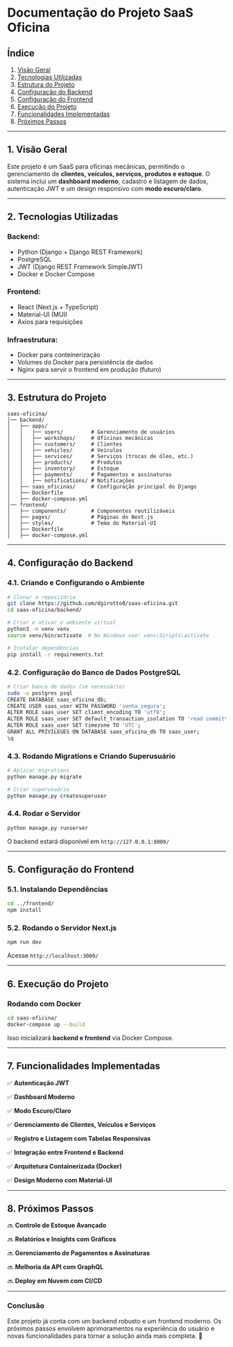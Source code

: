 # **Documentação do Projeto SaaS Oficina**

## **Índice**
1. [Visão Geral](#visao-geral)
2. [Tecnologias Utilizadas](#tecnologias-utilizadas)
3. [Estrutura do Projeto](#estrutura-do-projeto)
4. [Configuração do Backend](#configuracao-do-backend)
5. [Configuração do Frontend](#configuracao-do-frontend)
6. [Execução do Projeto](#execucao-do-projeto)
7. [Funcionalidades Implementadas](#funcionalidades-implementadas)
8. [Próximos Passos](#proximos-passos)

---

## **1. Visão Geral** <a name="visao-geral"></a>
Este projeto é um SaaS para oficinas mecânicas, permitindo o gerenciamento de **clientes, veículos, serviços, produtos e estoque**. O sistema inclui um **dashboard moderno**, cadastro e listagem de dados, autenticação JWT e um design responsivo com **modo escuro/claro**.

---

## **2. Tecnologias Utilizadas** <a name="tecnologias-utilizadas"></a>
### **Backend:**
- Python (Django + Django REST Framework)
- PostgreSQL
- JWT (Django REST Framework SimpleJWT)
- Docker e Docker Compose

### **Frontend:**
- React (Next.js + TypeScript)
- Material-UI (MUI)
- Axios para requisições

### **Infraestrutura:**
- Docker para conteinerização
- Volumes do Docker para persistência de dados
- Nginx para servir o frontend em produção (futuro)

---

## **3. Estrutura do Projeto** <a name="estrutura-do-projeto"></a>
```
saas-oficina/
│── backend/
│   ├── apps/
│   │   ├── users/         # Gerenciamento de usuários
│   │   ├── workshops/     # Oficinas mecânicas
│   │   ├── customers/     # Clientes
│   │   ├── vehicles/      # Veículos
│   │   ├── services/      # Serviços (trocas de óleo, etc.)
│   │   ├── products/      # Produtos
│   │   ├── inventory/     # Estoque
│   │   ├── payments/      # Pagamentos e assinaturas
│   │   ├── notifications/ # Notificações
│   ├── saas_oficinas/     # Configuração principal do Django
│   ├── Dockerfile
│   ├── docker-compose.yml
│── frontend/
│   ├── components/        # Componentes reutilizáveis
│   ├── pages/             # Páginas do Next.js
│   ├── styles/            # Tema do Material-UI
│   ├── Dockerfile
│   ├── docker-compose.yml
```

---

## **4. Configuração do Backend** <a name="configuracao-do-backend"></a>

### **4.1. Criando e Configurando o Ambiente**
```bash
# Clonar o repositório
git clone https://github.com/dgirotto0/saas-oficina.git
cd saas-oficina/backend/

# Criar e ativar o ambiente virtual
python3 -m venv venv
source venv/bin/activate  # No Windows use: venv\Scripts\activate

# Instalar dependências
pip install -r requirements.txt
```

### **4.2. Configuração do Banco de Dados PostgreSQL**
```bash
# Criar banco de dados (se necessário)
sudo -u postgres psql
CREATE DATABASE saas_oficina_db;
CREATE USER saas_user WITH PASSWORD 'senha_segura';
ALTER ROLE saas_user SET client_encoding TO 'utf8';
ALTER ROLE saas_user SET default_transaction_isolation TO 'read committed';
ALTER ROLE saas_user SET timezone TO 'UTC';
GRANT ALL PRIVILEGES ON DATABASE saas_oficina_db TO saas_user;
\q
```

### **4.3. Rodando Migrations e Criando Superusuário**
```bash
# Aplicar migrations
python manage.py migrate

# Criar superusuário
python manage.py createsuperuser
```

### **4.4. Rodar o Servidor**
```bash
python manage.py runserver
```
O backend estará disponível em `http://127.0.0.1:8000/`

---

## **5. Configuração do Frontend** <a name="configuracao-do-frontend"></a>

### **5.1. Instalando Dependências**
```bash
cd ../frontend/
npm install
```

### **5.2. Rodando o Servidor Next.js**
```bash
npm run dev
```
Acesse `http://localhost:3000/`

---

## **6. Execução do Projeto** <a name="execucao-do-projeto"></a>
### **Rodando com Docker**
```bash
cd saas-oficina/
docker-compose up --build
```

Isso inicializará **backend e frontend** via Docker Compose.

---

## **7. Funcionalidades Implementadas** <a name="funcionalidades-implementadas"></a>

✅ **Autenticação JWT**

✅ **Dashboard Moderno**

✅ **Modo Escuro/Claro**

✅ **Gerenciamento de Clientes, Veículos e Serviços**

✅ **Registro e Listagem com Tabelas Responsivas**

✅ **Integração entre Frontend e Backend**

✅ **Arquitetura Containerizada (Docker)**

✅ **Design Moderno com Material-UI**

---

## **8. Próximos Passos** <a name="proximos-passos"></a>
🔜 **Controle de Estoque Avançado**

🔜 **Relatórios e Insights com Gráficos**

🔜 **Gerenciamento de Pagamentos e Assinaturas**

🔜 **Melhoria da API com GraphQL**

🔜 **Deploy em Nuvem com CI/CD**

---

### **Conclusão**
Este projeto já conta com um backend robusto e um frontend moderno. Os próximos passos envolvem aprimoramentos na experiência do usuário e novas funcionalidades para tornar a solução ainda mais completa. 🚀

